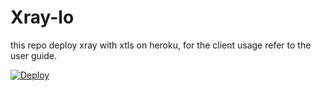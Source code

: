 # Xray-lo

this repo deploy xray with xtls on heroku, for the client usage refer to the user guide.

[![Deploy](https://www.herokucdn.com/deploy/button.png)](https://dashboard.heroku.com/new?template=https://github.com/lo-w/xray-lo)
